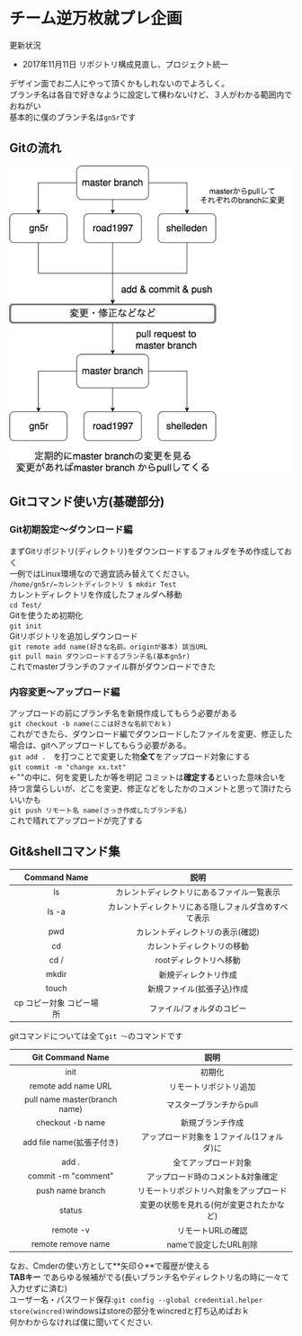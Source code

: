 # チーム逆万枚就プレ企画

更新状況
- 2017年11月11日 リポジトリ構成見直し、プロジェクト統一

デザイン面でお二人にやって頂くかもしれないのでよろしく。<br>
ブランチ名は各自で好きなように設定して構わないけど、３人がわかる範囲内でおねがい<br>
基本的に僕のブランチ名は`gn5r`です

## Gitの流れ
<div align="center">
<img src="./img/project_image.jpg" alt="git操作イメージ">
</div>

## Gitコマンド使い方(基礎部分)

### Git初期設定〜ダウンロード編

まずGitリポジトリ(ディレクトリ)をダウンロードするフォルダを予め作成しておく<br>
一例ではLinux環境なので適宜読み替えてください。<br>
`/home/gn5r/←カレントディレクトリ $ mkdir Test`<br>
カレントディレクトリを作成したフォルダへ移動<br>
`cd Test/`<br>
Gitを使うため初期化<br>
`git init`<br>
Gitリポジトリを追加しダウンロード<br>
`git remote add name(好きな名前。originが基本) 該当URL`<br>
`git pull main ダウンロードするブランチ名(基本gn5r)`<br>
これでmasterブランチのファイル群がダウンロードできた<br>

### 内容変更〜アップロード編

アップロードの前にブランチ名を新規作成してもらう必要がある<br>
`git checkout -b name(ここは好きな名前でおｋ)`<br>
これができたら、ダウンロード編でダウンロードしたファイルを変更、修正した場合は、gitへアップロードしてもらう必要がある。<br>
`git add .`　を打つことで変更した物**全て**をアップロード対象にする<br>
`git commit -m "change xx.txt"`<br>←""の中に、何を変更したか等を明記
コミットは**確定する**といった意味合いを持つ言葉らしいが、どこを変更、修正などをしたかのコメントと思って頂けたらいいかも<br>
`git push リモート名 name(さっき作成したブランチ名)`<br>
これで晴れてアップロードが完了する

## Git&shellコマンド集

| Command Name     | 説明     |
| :------------: | :------------: |
| ls | カレントディレクトリにあるファイル一覧表示 |
| ls -a | カレントディレクトリにある隠しフォルダ含めすべて表示 |
| pwd | カレントディレクトリの表示(確認)　|
| cd | カレントディレクトリの移動 |
| cd / | rootディレクトリへ移動 |
| mkdir | 新規ディレクトリ作成 |
| touch | 新規ファイル(拡張子込)作成 |
| cp コピー対象 コピー場所 | ファイル/フォルダのコピー |

gitコマンドについては全て`git 〜`のコマンドです

| Git Command Name     | 説明     |
| :------------: | :------------: |
| init | 初期化|
| remote add name URL | リモートリポジトリ追加|
| pull name master(branch name)| マスターブランチからpull |
| checkout -b name | 新規ブランチ作成|
| add file name(拡張子付き) | アップロード対象を１ファイル(1フォルダ)に |
| add . | 全てアップロード対象 |
| commit -m "comment" | アップロード時のコメント&対象確定 |
| push name branch | リモートリポジトリへ対象をアップロード |
| status | 変更の状態を見れる(何が変更されたかなど)|
| remote -v      | リモートURLの確認 |
| remote remove name | nameで設定したURL削除 |

なお、Cmderの使い方として**矢印⇧**で履歴が使える<br>
**TABキー** であらゆる候補がでる(長いブランチ名やディレクトリ名の時に一々て入力せずに済む)<br>
ユーザー名・パスワード保存:`git config --global credential.helper store(wincred)`windowsはstoreの部分をwincredと打ち込めばおｋ<br>
何かわからなければ僕に聞いてください.
